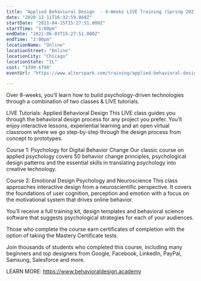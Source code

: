 ```yaml
---
title: "Applied Behavioral Design  - 8-Weeks LIVE Training (Spring 2021)"
date: "2020-12-11T16:32:59.868Z"
startDate: "2021-04-15T15:27:51.000Z"
startTime: "1:00pm"
endDate: "2021-06-03T15:27:51.000Z"
endTime: "3:00pm"
locationName: "Online"
locationStreet: "Online"
locationCity: "Chicago"
locationState: "IL"
cost: "$399-$798"
eventUrl: "https://www.alterspark.com/training/applied-behavioral-design"

---
```


Over 8-weeks, you’ll learn how to build psychology-driven technologies through a combination of two classes & LIVE tutorials. 

LIVE Tutorials: Applied Behavioral Design
This LIVE class guides you through the behavioral design process for any project you prefer. You’ll enjoy interactive lessons, experiential learning and an open virtual classroom where we go step-by-step through the design process from concept to prototypes. 

Course 1: Psychology for Digital Behavior Change
Our classic course on applied psychology covers 50 behavior change principles, psychological design patterns and the essential skills in translating psychology into creative technology. 

Course 2: Emotional Design Psychology and Neuroscience
This class approaches interactive design from a neuroscientific perspective. It covers the foundations of user cognition, perception and emotion with a focus on the motivational system that drives online behavior. 

You’ll receive a full training kit, design templates and behavioral science software that suggests psychological strategies for each of your audiences.

Those who complete the course earn certificates of completion with the option of taking the Mastery Certificate tests.

Join thousands of students who completed this course, including many beginners and top designers from Google, Facebook, LinkedIn, PayPal, Samsung, Salesforce and more. 

LEARN MORE:
https://www.behavioraldesign.academy


